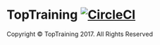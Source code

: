 # TopTraining  [![CircleCI](https://circleci.com/gh/timdavish/TopTraining/tree/master.svg?style=shield)](https://circleci.com/gh/timdavish/TopTraining/tree/master)

Copyright © TopTraining 2017. All Rights Reserved
